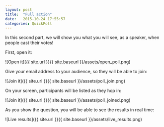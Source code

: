 ```yaml
---
layout: post
title:  "Full action"
date:   2015-10-24 17:55:57
categories: QuickPoll
---
```


In this second part, we will show you what you will see, as a speaker, when people cast their votes!

First, open it:

![Open it]({{ site.url }}{{ site.baseurl }}/assets/open_poll.png)

Give your email address to your audience, so they will be able to join:

![Join it]({{ site.url }}{{ site.baseurl }}/assets/poll_join.png)

On your screen, participants will be listed as they hop in:

![Join it]({{ site.url }}{{ site.baseurl }}/assets/poll_joined.png)

As you show the question, you will be able to see the results in real time:

![Live results]({{ site.url }}{{ site.baseurl }}/assets/live_results.png)